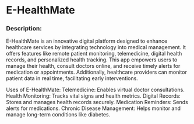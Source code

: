 # E-HealthMate
<h3>Description:</h3>
E-HealthMate is an innovative digital platform designed to enhance healthcare services by integrating technology into medical management. It offers features like remote patient monitoring, telemedicine, digital health records, and personalized health tracking. This app empowers users to manage their health, consult doctors online, and receive timely alerts for medication or appointments. Additionally, healthcare providers can monitor patient data in real time, facilitating early interventions.
<p></p>
Uses of E-HealthMate:
Telemedicine: Enables virtual doctor consultations.
Health Monitoring: Tracks vital signs and health metrics.
Digital Records: Stores and manages health records securely.
Medication Reminders: Sends alerts for medications.
Chronic Disease Management: Helps monitor and manage long-term conditions like diabetes.
